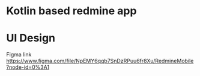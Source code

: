# Kotlin based redmine app

# UI Design

Figma link https://www.figma.com/file/NpEMY6qqb7SnDzRPuu6fr8Xu/RedmineMobile?node-id=0%3A1
